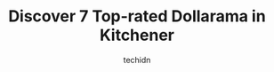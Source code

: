 ---
layout: ampstory
image: https://i0.wp.com/www.auto.or.id/wp-content/uploads/2023/06/dollarama-0-kitchener-1686323645.jpeg?resize=640,853
author: techidn
featured: false
description: Kitchener, Ontario, Canada is a haven for Dollarama enthusiasts, boasting an impressive array of 7 top-notch establishments. Whether youre a seasoned connoisseur or simply curious to explor
title: Discover 7 Top-rated Dollarama in Kitchener
cover:
   title: Discover 7 Top-rated Dollarama in Kitchener
   subtitle: AUTO.OR.ID
   background: https://www.auto.or.id/wp-content/uploads/2023/06/dollarama-0-kitchener-1686323645.jpeg

pages: 
 - layout: thirds
   top: <h1>#1 Dollarama</h1>
   bottom: "<p>I visit this place once every month cos I live few meters away.They have cheap everyday essential products that you can grab.The inventory (shelf life of products) is usu</p>"
   background: https://www.auto.or.id/wp-content/uploads/2023/06/dollarama-1-kitchener-1686323647.jpeg
   backgroundblur: true
 - layout: thirds
   top: <h1>#2 Dollarama</h1>
   bottom: "<p>655 Fairway Rd S, Kitchener, ON N2C 1X4, Canada</p>"
   background: https://www.auto.or.id/wp-content/uploads/2023/06/dollarama-2-kitchener-1686323648.jpeg
   cta:
      link: https://www.auto.or.id/discover-7-top-rated-dollarama-in-kitchener/
      text: Discover 7 Top-rated Dollarama in Kitchener
 - layout: thirds
   top: <h1>#3 Dollarama</h1>
   bottom: "<p>700 Westmount Rd E, Kitchener, ON N2E 2V9, Canada</p>"
   background: https://images.unsplash.com/photo-1502158895-0d817974dfaf?ixlib=rb-4.0.3&ixid=MnwxMjA3fDB8MHxwaG90by1wYWdlfHx8fGVufDB8fHx8&auto=format&fit=crop&w=640&h=853&q=80
   cta:
      link: https://www.auto.or.id/discover-7-top-rated-dollarama-in-kitchener/
      text: Discover 7 Top-rated Dollarama in Kitchener
 - layout: thirds
   top: <h1>#4 Dollarama</h1>
   bottom: "<p>1375 Weber St E, Kitchener, ON N2A 3Y7, Canada</p>"
   background: https://images.unsplash.com/photo-1608585813346-61d43d84de94?ixlib=rb-4.0.3&ixid=MnwxMjA3fDB8MHxwaG90by1wYWdlfHx8fGVufDB8fHx8&auto=format&fit=crop&w=640&h=853&q=80
   cta:
      link: https://www.auto.or.id/discover-7-top-rated-dollarama-in-kitchener/
      text: Discover 7 Top-rated Dollarama in Kitchener
 - layout: thirds
   top: <h1>#5 Dollarama</h1>
   bottom: "<p>525 Highland Rd W, Kitchener, ON N2M 5K1, Canada</p>"
   background: https://images.unsplash.com/photo-1627667928346-5fc86d099a5c?ixlib=rb-4.0.3&ixid=MnwxMjA3fDB8MHxwaG90by1wYWdlfHx8fGVufDB8fHx8&auto=format&fit=crop&w=640&h=853&q=80
   cta:
      link: https://www.auto.or.id/discover-7-top-rated-dollarama-in-kitchener/
      text: Discover 7 Top-rated Dollarama in Kitchener
 - layout: thirds
   top: <h1>#6 Dollarama</h1>
   bottom: "<p>1400 Ottawa St S, Kitchener, ON N2E 4E2, Canada</p>"
   background: https://images.unsplash.com/photo-1614905218621-99262ff8f8e1?ixlib=rb-4.0.3&ixid=MnwxMjA3fDB8MHxwaG90by1wYWdlfHx8fGVufDB8fHx8&auto=format&fit=crop&w=640&h=853&q=80
   cta:
      link: https://www.auto.or.id/discover-7-top-rated-dollarama-in-kitchener/
      text: Discover 7 Top-rated Dollarama in Kitchener
 - layout: thirds
   top: <h1>#7 Dollarama</h1>
   bottom: "<p>Frederick Mall, 385 Frederick St, Kitchener, ON N2H 2P2, Canada</p>"
   background: https://images.unsplash.com/photo-1597220669155-4a3e59232dc9?ixlib=rb-4.0.3&ixid=MnwxMjA3fDB8MHxwaG90by1wYWdlfHx8fGVufDB8fHx8&auto=format&fit=crop&w=640&h=853&q=80
   cta:
      link: https://www.auto.or.id/discover-7-top-rated-dollarama-in-kitchener/
      text: Discover 7 Top-rated Dollarama in Kitchener
 - layout: thirds
   middle: Continue reading...
   background: https://images.unsplash.com/photo-1637160969382-6562ca0d1435?ixlib=rb-4.0.3&ixid=MnwxMjA3fDB8MHxwaG90by1wYWdlfHx8fGVufDB8fHx8&auto=format&fit=crop&w=640&h=853&q=80
   cta:
      link: https://www.auto.or.id/discover-7-top-rated-dollarama-in-kitchener/
      text: Discover 7 Top-rated Dollarama in Kitchener

---